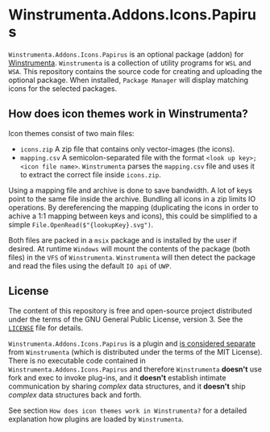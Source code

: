 # Winstrumenta.Addons.Icons.Papirus
`Winstrumenta.Addons.Icons.Papirus` is an optional package (addon) for 
[Winstrumenta](https://github.com/Gitii/Winstrumenta). `Winstrumenta` is a collection of utility programs for `WSL` and `WSA`.
This repository contains the source code for creating and uploading the optional package. When installed, `Package Manager` will display matching icons for the selected packages.

## How does icon themes work in Winstrumenta?
Icon themes consist of two main files:
* `icons.zip`
 A zip file that contains only vector-images (the icons).
* `mapping.csv`
  A semicolon-separated file with the format `<look up key>;<icon file name>`.
  `Winstrumenta` parses the `mapping.csv` file and uses it to extract the correct file inside `icons.zip`.

Using a mapping file and archive is done to save bandwidth. A lot of keys point to the same file inside the archive. Bundling all icons in a zip limits IO operations.
By dereferencing the mapping (duplicating the icons in order to achive a 1:1 mapping between keys and icons), this could be simplified to a simple `File.OpenRead($"{lookupKey}.svg")`.

Both files are packed in a `msix` package and is installed by the user if desired.
At runtime `Windows` will mount the contents of the package (both files) in the `VFS` of `Winstrumenta`. `Winstrumenta` will then detect the package and read the files using the default `IO api` of `UWP`.

## License
The content of this repository is free and open-source project distributed under the terms of the GNU General Public License, version 3. See the [`LICENSE`](./LICENSE) file for details. 

`Winstrumenta.Addons.Icons.Papirus` is a plugin and [is considered separate](https://www.gnu.org/licenses/gpl-faq.html#GPLPlugins) from 
`Winstrumenta` (which is distributed under the terms of the MIT License). There is no executable code contained in `Winstrumenta.Addons.Icons.Papirus` and therefore `Winstrumenta` **doesn't** use fork and exec to invoke plug-ins, and it **doesn't** establish intimate communication by sharing *complex* data structures, and it **doesn't** ship *complex* data structures back and forth.

See section `How does icon themes work in Winstrumenta?` for a detailed explanation how plugins are loaded by `Winstrumenta`.